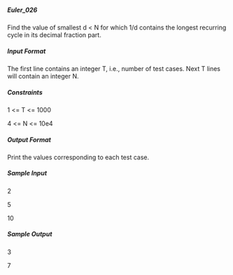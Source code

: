 ##### Euler_026
Find the value of smallest d < N for which 1/d contains the longest recurring cycle in its decimal fraction part.

##### Input Format

The first line contains an integer T, i.e., number of test cases.
Next T lines will contain an integer N.

##### Constraints

1 <= T <= 1000

4 <= N <= 10e4

##### Output Format

Print the values corresponding to each test case.

##### Sample Input

2

5

10

##### Sample Output

3

7